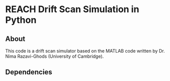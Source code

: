 # REACH Drift Scan Simulation in Python
## About
This code is a drift scan simulator based on the MATLAB code written by Dr. Nima Razavi-Ghods (University of Cambridge). 
## Dependencies
